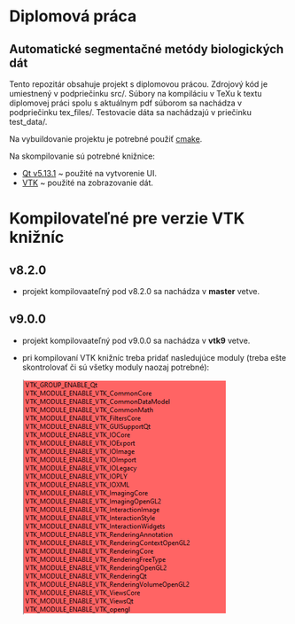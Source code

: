 # Diplomová práca
## Automatické segmentačné metódy biologických dát

Tento repozitár obsahuje projekt s diplomovou prácou. Zdrojový kód je umiestnený v podpriečinku src/. 
Súbory na kompiláciu v TeXu k textu diplomovej práci spolu s aktuálnym pdf súborom sa nachádza v podpriečinku  tex_files/. 
Testovacie dáta sa nachádzajú v priečinku test_data/.

Na vybuildovanie projektu je potrebné použiť [cmake](https://cmake.org/).

Na skompilovanie sú potrebné knižnice:

* [Qt v5.13.1](https://www.qt.io/) ~ použité na vytvorenie UI.
* [VTK](https://vtk.org/) ~ použité na zobrazovanie dát.

# Kompilovateľné pre verzie VTK knižníc

## v8.2.0

* projekt kompilovaateľný pod v8.2.0 sa nachádza v **master** vetve.

## v9.0.0

* projekt kompilovaateľný pod v9.0.0 sa nachádza v **vtk9** vetve.
* pri kompilovaní VTK knižníc treba pridať nasledujúce moduly (treba ešte skontrolovať či sú všetky moduly naozaj potrebné):
        
    ![ included modules ](modules.png)


